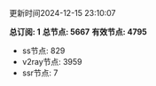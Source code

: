 更新时间2024-12-15 23:10:07

**总订阅: 1**
**总节点: 5667**
**有效节点: 4795**
- ss节点: 829
- v2ray节点: 3959
- ssr节点: 7
